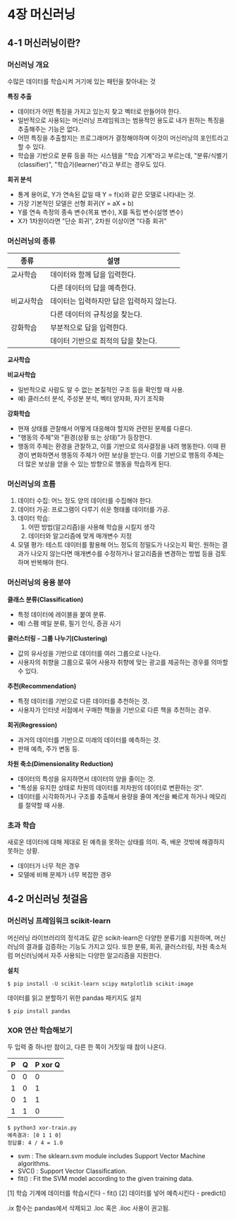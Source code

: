 # 4장 머신러닝

## 4-1 머신러닝이란?

### 머신러닝 개요

수많은 데이터를 학습시켜 거기에 있는 패턴을 찾아내는 것

**특징 추출**

- 데이터가 어떤 특징을 가지고 있는지 찾고 벡터로 만들어야 한다.
- 일반적으로 사용되는 머신러닝 프레임워크는 범용적인 용도로 내가 원하는 특징을 추출해주는 기능은 없다.
- 어떤 특징을 추출할지는 프로그래머가 결정해야하며 이것이 머신러닝의 포인트라고 할 수 있다.
- 학습을 기반으로 분류 등을 하는 시스템을 "학습 기계"라고 부르는데, "분류/식별기(classifier)", "학습기(learner)"라고 부르는 경우도 있다.

**회귀 분석**

- 통계 용어로, Y가 연속된 값일 때 Y = f(x)와 같은 모델로 나타내는 것.
- 가장 기본적인 모델은 선형 회귀(Y = aX + b)
- Y를 연속 측정의 종속 변수(목표 변수), X를 독립 변수(설명 변수)
- X가 1차원이라면 "단순 회귀", 2차원 이상이면 "다중 회귀"

### 머신러닝의 종류

| 종류    | 설명                      |
|-------|-------------------------|
| 교사학습  | 데이터와 함께 답을 입력한다.        |
|       | 다른 데이터의 답을 예측한다.        |
| 비교사학습 | 데이터는 입력하지만 답은 입력하지 않는다. |
|       | 다른 데이터의 규칙성을 찾는다.       |
| 강화학습  | 부분적으로 답을 입력한다.          |
|       | 데이터 기반으로 최적의 답을 찾는다.    |

**교사학습**

**비교사학습**

- 일반적으로 사람도 알 수 없는 본질적인 구조 등을 확인할 때 사용.
- 예) 클러스터 분석, 주성분 분석, 벡터 양자화, 자기 조직화

**강화학습**

- 현재 상태를 관찰해서 어떻게 대응해야 할지와 관련된 문제를 다룬다.
- "행동의 주체"와 "환경(상황 또는 상태)"가 등장한다.
- 행동의 주체는 환경을 관찰하고, 이를 기반으로 의사결정을 내려 행동한다. 이때 환경이 변화하면서 행동의 주체가 어떤 보상을 받는다. 이를 기반으로 행동의 주체는 더 많은 보상을 얻을 수 있는 방향으로 행동을
  학습하게 된다.

### 머신러닝의 흐름

1. 데이터 수집: 어느 정도 양의 데이터를 수집해야 한다.
2. 데이터 가공: 프로그램이 다루기 쉬운 형태롤 데이터를 가공.
3. 데이터 학습:
    1. 어떤 방법(알고리즘)을 사용해 학습을 시킬지 생각
    2. 데이터와 알고리즘에 맞게 매개변수 지정
4. 모델 평가: 테스트 데이터를 활용해 어느 정도의 정밀도가 나오는지 확인. 원하는 결과가 나오지 않는다면 매개변수를 수정하거나 알고리즘을 변경하는 방법 등을 검토하며 반복해야 한다.

### 머신러닝의 응용 분야

**클래스 분류(Classification)**

- 특정 데이터에 레이블을 붙여 분류.
- 예) 스팸 메일 분류, 필기 인식, 증권 사기

**클러스터링 - 그룹 나누기(Clustering)**

- 값의 유사성을 기반으로 데이터를 여러 그룹으로 나눈다.
- 사용자의 취향을 그룹으로 묶어 사용자 취향에 맞는 광고를 제공하는 경우를 의마할 수 있다.

**추천(Recommendation)**

- 특정 데이터를 기반으로 다른 데이터를 추천하는 것.
- 사용자가 인터넷 서점에서 구매한 책들을 기반으로 다른 책을 추천하는 경우.

**회귀(Regression)**

- 과거의 데이터를 기반으로 미래의 데이터를 예측하는 것.
- 판매 예측, 주가 변동 등.

**차원 축소(Dimensionality Reduction)**

- 데이터의 특성을 유지하면서 데이터의 양을 줄이는 것.
- "특성을 유지한 상태로 차원의 데이터를 저차원의 데이터로 변환하는 것".
- 데이터를 시각화하거나 구조를 추출해서 용량을 줄여 계산을 빠르게 하거나 메모리를 절약할 때 사용.

### 초과 학습

새로운 데이터에 대해 제대로 된 예측을 못하는 상태를 의미. 즉, 배운 것밖에 해결하지 못하는 상황.

- 데이터가 너무 적은 경우
- 모델에 비해 문제가 너무 복잡한 경우

## 4-2 머신러닝 첫걸음

### 머신러닝 프레임워크 scikit-learn

머신러닝 라이브러리의 정석과도 같은 scikit-learn은 다양한 분류기를 지원하며, 머신러닝의 결과를 검증하는 기능도 가지고 있다. 또한 분류, 회귀, 클러스터링, 차원 축소처럼 머신러닝에서 자주 사용되는 다양한
알고리즘을 지원한다.

**설치**

```shell
$ pip install -U scikit-learn scipy matplotlib scikit-image
```

데이터를 읽고 분할하기 위한 pandas 패키지도 설치

```shell
$ pip install pandas
```

### XOR 연산 학습해보기

두 입력 중 하나만 참이고, 다른 한 쪽이 거짓일 때 참이 나온다.

| P   | Q   | P xor Q |
|-----|-----|---------|
| 0   | 0   | 0       |
| 1   | 0   | 1       |
| 0   | 1   | 1       |
| 1   | 1   | 0       |

```shell
$ python3 xor-train.py
예측결과: [0 1 1 0]
정답률: 4 / 4 = 1.0
```

- svm : The sklearn.svm module includes Support Vector Machine algorithms.
- SVC() : Support Vector Classification.
- fit() : Fit the SVM model according to the given training data.

[1] 학습 기계에 데이터를 학습시킨다 - fit()
[2] 데이터를 넣어 예측시킨다 - predict()

.ix 함수는 pandas에서 삭제되고 .loc 혹은 .iloc 사용이 권고됨.